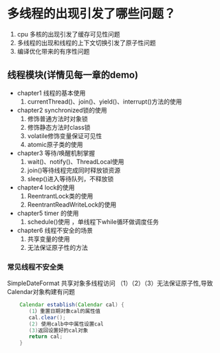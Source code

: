 <br>

# 多线程的出现引发了哪些问题？
1. cpu 多核的出现引发了缓存可见性问题
2. 多线程的出现和线程的上下文切换引发了原子性问题
3. 编译优化带来的有序性问题

## 线程模块(详情见每一章的demo)
* chapter1 线程的基本使用
    1. currentThread()、join()、yield()、interrupt()方法的使用
* chapter2 synchronized锁的使用
    1. 修饰普通方法时对象锁
    2. 修饰静态方法时class锁
    3. volatile修饰变量保证可见性
    4. atomic原子类的使用
* chapter3 等待/唤醒机制掌握
    1. wait()、notify()、ThreadLocal使用
    2. join()等待线程完成同时释放锁资源
    3. sleep()进入等待队列，不释放锁
* chapter4 lock的使用
    1. ReentrantLock类的使用
    2. ReentrantReadWriteLock的使用
* chapter5 timer 的使用
    1. schedule()使用 ，单线程下while循环做调度任务
* chapter6 线程不安全的场景
    1. 共享变量的使用
    2. 无法保证原子性的方法
    

    
### 常见线程不安全类
SimpleDateFormat 共享对象多线程访问 （1）（2）（3）无法保证原子性,导致Calendar对象构建有问题
```java
    Calendar establish(Calendar cal) {
       (1）重置日期对象cal的属性值
       cal.clear();
       (2) 使用calb中中属性设置cal
       (3)返回设置好的cal对象
       return cal;
    }
```



    
     


    

